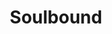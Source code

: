 ---
guid: "UPDATE THIS"
title: "Soulbound"
description: "In this episode, we discuss soulbound tokens, its characteristics, and how it connects to a soul. We also talk about China's social credit system and the use cases of soulbound tokens."
pubDate: "Tue, 14 June 2022 18:00:00 -0500"
itunes-explicit: false
itunes-episode: 28
itunes-episodeType: Full

# More info
youtube-full: https://youtu.be/-zrEoSePWm8
discussion: https://twitter.com/fulldecent/status/1536854323778420736

# Timeline
timeline:
  - seconds: 40
    title: Pushing Ether sends control
  - seconds: 158
    title: Full disclaimer if you want to push ether
  - seconds: 211
    title: Soulbound tokens, good or bad?
  - seconds: 292
    title: Can soulbound tokens be fungible AND nonfungible?
  - seconds: 471
    title: Star of David is a soulbound token?
  - seconds: 512
    title: What tattoos are soulbound tokens? not all
  - seconds: 568
    title: Should soulbound tokens be transferrable?
  - seconds: 834
    title: Soulbound does not require immutable
  - seconds: 853
    title: How do you connect to a soul?
  - seconds: 938
    title: Deep into the metaphysics of souls
  - seconds: 1200
    title: China social credit system
  - seconds: 1247
    title: The SBT use cases
  - seconds: 1554
    title: A personal, question did you overestimate or underestimate what was coming?


# File information
enclosure-url: "GET THIS EPISODE DATE AND NUMBER"
enclosure-length: NEED_FINAL_FILE_WITH_METADATA_FOR_THIS
enclosure-type: "audio/x-m4a"
itunes-duration: NEED_FINAL_FILE_WITH_METADATA_FOR_THIS
---